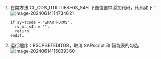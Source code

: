 1. 在类方法 CL_COS_UTILITIES->IS_S4H 下图位置中添加代码，代码如下：![image-20240614114734621](https://picture-bj.oss-cn-beijing.aliyuncs.com/pciture/image-20240614114734621.png)

   ```abap
   if sy-tcode = 'SMARTFORMS'.
     rv_is_s4h = ''.
     return.
   endif.
   ```

2. 运行程序：RSCPSETEDITOR，取消 SAPscript 和 智能表的勾选![image-20240614115039360](https://picture-bj.oss-cn-beijing.aliyuncs.com/pciture/image-20240614115039360.png)